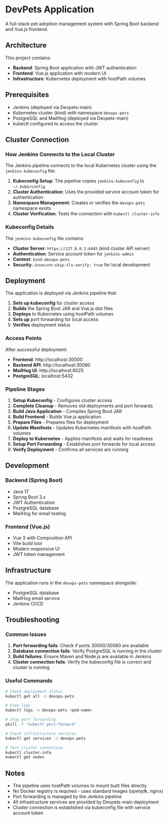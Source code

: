 # DevPets Application

A full-stack pet adoption management system with Spring Boot backend and Vue.js frontend.

## Architecture

This project contains:
- **Backend**: Spring Boot application with JWT authentication
- **Frontend**: Vue.js application with modern UI
- **Infrastructure**: Kubernetes deployment with hostPath volumes

## Prerequisites

- Jenkins (deployed via Devpets-main)
- Kubernetes cluster (kind) with namespace `devops-pets`
- PostgreSQL and MailHog (deployed via Devpets-main)
- kubectl configured to access the cluster

## Cluster Connection

### How Jenkins Connects to the Local Cluster

The Jenkins pipeline connects to the local Kubernetes cluster using the `jenkins-kubeconfig` file:

1. **Kubeconfig Setup**: The pipeline copies `jenkins-kubeconfig` to `~/.kube/config`
2. **Cluster Authentication**: Uses the provided service account token for authentication
3. **Namespace Management**: Creates or verifies the `devops-pets` namespace exists
4. **Cluster Verification**: Tests the connection with `kubectl cluster-info`

### Kubeconfig Details

The `jenkins-kubeconfig` file contains:
- **Cluster Server**: `https://127.0.0.1:6445` (kind cluster API server)
- **Authentication**: Service account token for `jenkins-admin`
- **Context**: `kind-devops-pets`
- **Security**: `insecure-skip-tls-verify: true` for local development

## Deployment

The application is deployed via Jenkins pipeline that:

1. **Sets up kubeconfig** for cluster access
2. **Builds** the Spring Boot JAR and Vue.js dist files
3. **Deploys** to Kubernetes using hostPath volumes
4. **Sets up** port forwarding for local access
5. **Verifies** deployment status

### Access Points

After successful deployment:
- **Frontend**: http://localhost:30000
- **Backend API**: http://localhost:30080
- **MailHog UI**: http://localhost:8025
- **PostgreSQL**: localhost:5432

### Pipeline Stages

1. **Setup Kubeconfig** - Configures cluster access
2. **Complete Cleanup** - Removes old deployments and port forwards
3. **Build Java Application** - Compiles Spring Boot JAR
4. **Build Frontend** - Builds Vue.js application
5. **Prepare Files** - Prepares files for deployment
6. **Update Manifests** - Updates Kubernetes manifests with hostPath volumes
7. **Deploy to Kubernetes** - Applies manifests and waits for readiness
8. **Setup Port Forwarding** - Establishes port forwards for local access
9. **Verify Deployment** - Confirms all services are running

## Development

### Backend (Spring Boot)
- Java 17
- Spring Boot 3.x
- JWT Authentication
- PostgreSQL database
- MailHog for email testing

### Frontend (Vue.js)
- Vue 3 with Composition API
- Vite build tool
- Modern responsive UI
- JWT token management

## Infrastructure

The application runs in the `devops-pets` namespace alongside:
- PostgreSQL database
- MailHog email service
- Jenkins CI/CD

## Troubleshooting

### Common Issues

1. **Port forwarding fails**: Check if ports 30000/30080 are available
2. **Database connection fails**: Verify PostgreSQL is running in the cluster
3. **Build failures**: Ensure Maven and Node.js are available in Jenkins
4. **Cluster connection fails**: Verify the kubeconfig file is correct and cluster is running

### Useful Commands

```bash
# Check deployment status
kubectl get all -n devops-pets

# View logs
kubectl logs -n devops-pets <pod-name>

# Stop port forwarding
pkill -f 'kubectl port-forward'

# Check infrastructure services
kubectl get services -n devops-pets

# Test cluster connection
kubectl cluster-info
kubectl get nodes
```

## Notes

- The pipeline uses hostPath volumes to mount built files directly
- No Docker registry is required - uses standard images (openjdk, nginx)
- Port forwarding is managed by the Jenkins pipeline
- All infrastructure services are provided by Devpets-main deployment
- Cluster connection is established via kubeconfig file with service account token
